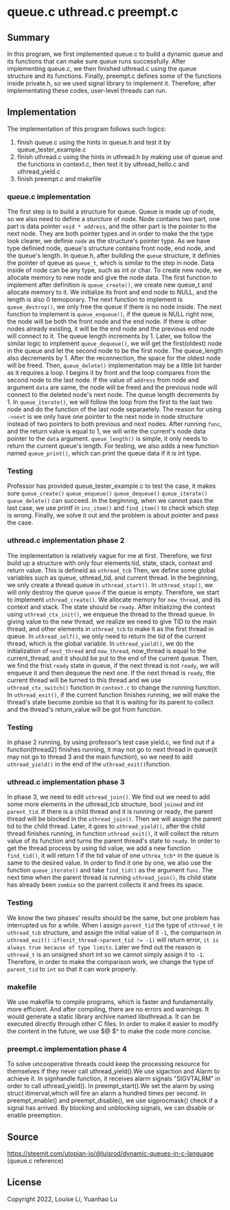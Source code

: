 # queue.c uthread.c preempt.c

## Summary

In this program, we first implemented queue.c to build a dynamic queue and its
functions that can make sure queue runs successfully. After implementing
queue.c, we then finished uthread.c using the queue structure and its functions.
Finally, preempt.c defines some of the functions inside private.h, so we used
signal library to implement it. Therefore, after implementating these codes,
user-level threads can run. 

## Implementation

The implementation of this program follows such logics:

1. finish queue.c using the hints in queue.h and test it by queue_tester_example.c 
2. finish uthread.c using the hints in uthread.h by making use of queue and the
functions in context.c, then test it by uthread_hello.c and uthread_yield.c
3. finish preempt.c and makefile

### queue.c implementation

The first step is to build a structure for queue. Queue is made up of node, so
we also need to define a sturcture of node. Node contains two part, one part
is data pointer `void * address`, and the other part is the pointer to the
next node. They are both pointer types and in order to make the the type look
clearer, we definie `node` as the structure's pointer type. As we have type
definied node, queue's structure contains front node, end node, and the queue's length. In queue.h, after building the `queue` structure, it definies the pointer of queue as `queue_t`, which is similar to the step in node.
Data inside of node can be any type, such as int or char. To create new node,
we allocate memory to new node and give the node data. 
The first function to implement after definition is `queue_create()`, we
create new queue_t and allocate memory to it. We initialize its front and end
node to NULL, and the length is also 0 temoporary. The next function to
implement is `queue_destroy()`, we only free the queue if there is no node inside. 
The next function to implement is `queue_enqueue()`, if the queue is NULL
right now, the node will be both the front node and the end node. If there is
other nodes already existing, it will be the end node and the previous end
node will connect to it. The queue length increments by 1.
Later, we follow the similar logic to implement `queue_dequeue()`, we will get
the first(oldest) node in the queue and let the second node to be the first
node. The queue_length also decrements by 1. After the reconnection, the space
for the oldest node will be freed. 
Then, `queue_delete()` implementation may be a little bit harder as it
requires a loop. I begins it by front and the loop compares from the second
node to the last node. If the value of `address` from node and argument `data`
are same, the node will be freed and the previous node will connect to the
deleted node's next node. The queue length decrements by 1.
In `queue_iterate()`, we will follow the loop from the first to the last two
node and do the function of the last node separaetely. The reason for using
`->next` is we only have one pointer to the next node in node structure
instead of two pointers to both previous and next nodes. After running `func`,
and the return value is equal to 1, we will write the current's node data
pointer to the `data` argument. 
`queue_length()` is simple, it only needs to return the current queue's
length.
For testing, we also adds a new function named `queue_print()`, which can
print the queue data if it is int type.

### Testing
Professor has provided queue_tester_example.c to test the case, it makes sure
`queue_create()` `queue_enqueue()` `queue_dequeue()` `queue_iterate()`
`queue_delete()` can succeed. In the beginning, when we cannot pass the last
case, we use printf in `inc_item()` and `find_item()` to check which step is
wrong. Finally, we solve it out and the problem is about pointer and pass the
case.

### uthread.c implementation phase 2

The implementation is relatively vague for me at first. Therefore, we first
build up a structure with only four elements:tid, state, stack, context and
return value. This is defineid as `uthread_tcb` Then, we define some global 
variables such as queue, uthread_tid, and current thread. In the beginning,
we only create a thread queue in `uthread_start()`. In `uthread_stop()`, we
will  only destroy the queue `queue` if the queue is empty. Therefore, we
start to implement `uthread_create()`. We allocate memory for `new_thread`,
and its context and stack. The state should be `ready`.
After initializing the context using `uthread_ctx_init()`, we enqueue the
thread to the thread queue. In giving value to the new thread, we realize we
need to give TID to the main thread, and other elements in `uthread_tcb` to
make it as the first thread in queue. 
In `uthread_self()`, we only need to return the tid of the current thread,
which is the global variable. In `uthread_yield()`, we do the
initialization of `next_thread` and `now_thread`, now_thread is equal to the
current_thread, and it should be put to the end of the current queue. Then,
we find the frist `ready` state in queue, if the next thread is not `ready`,
we will enqueue it and then dequeue the next one. If the next thread is
`ready`, the current thread will be turned to this thread and we use
`uthread_ctx_switch()` function in `context.c` to change the running function.
In `uthread_exit()`, if the current function finishes running, we will make
the thread's state become zombie so that it is waiting for its parent to collect and the thread's return_value will be got from function.

### Testing
In phase 2 running, by using professor's test case yield.c, we find out if a
function(thread2) finishes running, it may not go to next thread in queue(it
may not go to thread 3 and the main function), so we need to add
`uthread_yield()` in the end of the `uthread_exit()`function. 

### uthread.c implementation phase 3
In phase 3, we need to edit `uthread_join()`. We find out we need to add some
more elements in the uthread_tcb structure, bool `joined` and int
`parent_tid`. If there is a child thread and it is running or ready, the
parent thread will be blocked in the `uthread_join()`. Then we will assign
the parent tid to the child thread. Later, it goes to `uthread_yield()`,
after the child thread finishes running, in function `uthread_exit()`,  it
will collect the return value of its function and turns the parent thread's
state to `ready`. In order to get the thread process by using tid value, we
add a new function `find_tid()`, it will return 1 if the tid value of one
`uthrea_tcb*` in the queue is same to the desired value. In order to find it
one by one, we also use the function `queue_iterate()` and take `find_tid()`
as the argument `func`. The next time when the parent thread is running
`uthread_join()`, its child state has already been `zombie` so the parrent
collects it and frees its space.

### Testing
We know the two phases' results should be the same, but one problem has
interrupted us for a while. When I assign `parent_tid` the type of
`uthread_t` in `uthread_tcb` structure, and assign the initial value of it
`-1`, the comparison in `uthread_exit()` :`if(exit_thread->parent_tid != -1)`
will return error, `it is always true because of type limits`. Later we find
out the reason is `uthread_t` is an unsigned short int so we cannot simply
assign it to `-1`. Therefore, in order to make the comparison work, we change
the type of `parent_tid` to `int` so that it can work properly.

### makefile  
We use makefile to compile programs, which is faster and fundamentally more 
efficient. And after compiling, there are no errors and warnings. It would 
generate a static library archive named libuthread.a. It can be executed 
directly through other C files. In order to make it easier to modify the
content in the future, we use $@ $^ to make the code more
concise.

### preempt.c implementation phase 4
To solve uncooperative threads could keep the processing resource for 
themselves if they never call uthread_yield().We use sigaction and Alarm to
achieve it. In signhandle function, it receives alarm signals "SIGVTALRM" in 
order to call uthread_yield(). In preempt_start().We set the alarm by using 
struct itimerval,which will fire an alarm a hundred times per second.
In preempt_enable() and preempt_disable(), we use sigprocmask() check if a signal has arrived.
By blocking and unblocking signals, we can disable or enable preemption.

## Source
https://steemit.com/utopian-io/@luisrod/dynamic-queues-in-c-language (queue.c reference)

## License

Copyright 2022, Louise Li, Yuanhao Lu
